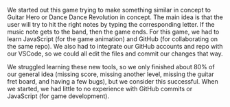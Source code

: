 We started out this game trying to make something similar in concept to Guitar Hero or Dance Dance Revolution in concept. 
The main idea is that the user will try to hit the right notes by typing the corresponding letter. 
If the music note gets to the band, then the game ends. 
For this game, we had to learn JavaScript (for the game animation) and GitHub (for collaborating on the same repo). 
We also had to integrate our GitHub accounts and repo with our VSCode, so we could all edit the files and commit our changes that way.

We struggled learning these new tools, so we only finished about 80% of our general idea (missing score, missing another level, missing the guitar fret board, and having a few bugs), but we consider this successful.
When we started, we had little to no experience with GitHub commits or JavaScript (for game development).
